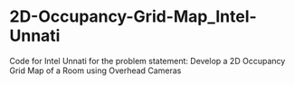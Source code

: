 # 2D-Occupancy-Grid-Map_Intel-Unnati
Code for Intel Unnati for the problem statement: Develop a 2D Occupancy Grid Map of a Room using Overhead Cameras
